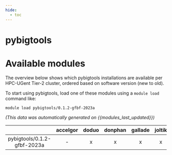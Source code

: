 ```yaml
---
hide:
  - toc
---
```


pybigtools
==========

# Available modules


The overview below shows which pybigtools installations are available per HPC-UGent Tier-2 cluster, ordered based on software version (new to old).

To start using pybigtools, load one of these modules using a `module load` command like:

```shell
module load pybigtools/0.1.2-gfbf-2023a
```

*(This data was automatically generated on {{modules_last_updated}})*

| |accelgor|doduo|donphan|gallade|joltik|litleo|shinx|
| :---: | :---: | :---: | :---: | :---: | :---: | :---: | :---: |
|pybigtools/0.1.2-gfbf-2023a|-|x|x|x|x|x|x|

